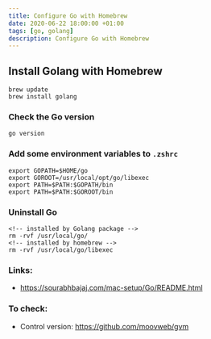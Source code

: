```yaml
---
title: Configure Go with Homebrew
date: 2020-06-22 18:00:00 +01:00
tags: [go, golang]
description: Configure Go with Homebrew
---
```


## Install Golang with Homebrew

```
brew update
brew install golang
```

### Check the Go version
```
go version
```

### Add some environment variables to `.zshrc`
```
export GOPATH=$HOME/go
export GOROOT=/usr/local/opt/go/libexec
export PATH=$PATH:$GOPATH/bin
export PATH=$PATH:$GOROOT/bin
```

### Uninstall Go
```
<!-- installed by Golang package -->
rm -rvf /usr/local/go/
<!-- installed by homebrew -->
rm -rvf /usr/local/go/libexec
```


### Links:
- https://sourabhbajaj.com/mac-setup/Go/README.html

### To check:
- Control version: https://github.com/moovweb/gvm